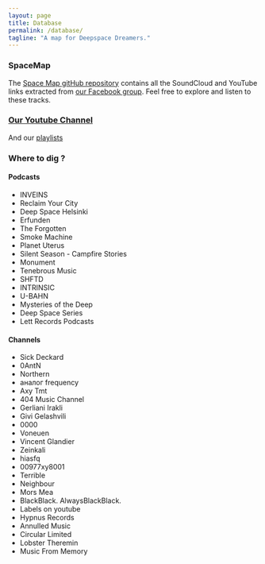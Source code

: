 ```yaml
---
layout: page
title: Database
permalink: /database/
tagline: "A map for Deepspace Dreamers."
---
```


### SpaceMap

The [Space Map gitHub repository](https://github.com/DeepspaceDreams/SpaceMap) contains all the SoundCloud and YouTube links extracted from [our Facebook group](https://www.facebook.com/groups/deepspacedreams/). Feel free to explore and listen to these tracks.

### [Our Youtube Channel](https://www.youtube.com/channel/UCx6qpL85eEaqOAb0hz5N66w)

And our [playlists](./playlists/)

### Where to dig ?

#### Podcasts

-	INVEINS
-	Reclaim Your City
-	Deep Space Helsinki
-	Erfunden
-	The Forgotten
-	Smoke Machine
-	Planet Uterus
-	Silent Season - Campfire Stories
-	Monument
-	Tenebrous Music
-	SHFTD
-	INTRINSIC
-	U-BAHN
-	Mysteries of the Deep
-	Deep Space Series
-	Lett Records Podcasts

#### Channels

-	Sick Deckard 
-	0AntN
-	Northern
-	аналог frequency
-	Axy Tmt
-	404 Music Channel 
-	Gerliani Irakli
-	Givi Gelashvili
-	0000 
-	Voneuen 
-	Vincent Glandier
-	Zeinkali
-	hiasfq
-	00977xy8001
-	Terrible
-	Neighbour
-	Mors Mea
-	BlackBlack. AlwaysBlackBlack. 
-	Labels on youtube
-	Hypnus Records
-	Annulled Music
-	Circular Limited
-	Lobster Theremin
-	Music From Memory
